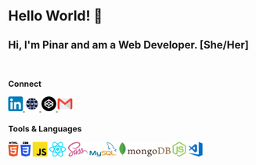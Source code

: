 # Hello World! :raising_hand:



<h2>Hi, I'm Pinar and am a Web Developer. [She/Her] </h2>
<br>
<h3> Connect </h3>
<a href="https://www.linkedin.com/in/epinar"><img height="30" alt="LinkedIn" src="https://raw.githubusercontent.com/pinargultekin/pinargultekin/master/images/Linkedin.svg"> </a> 
<a href="https://www.pinargultekin.com"><img height="30" alt="Portfolio" src="https://raw.githubusercontent.com/pinargultekin/pinargultekin/master/images/www.svg"> </a> 
<a href="https://codepen.io/29bucuk"><img height="30" alt="Codepen" src="https://raw.githubusercontent.com/pinargultekin/pinargultekin/master/images/codepen.svg"> </a>
<a href="mailto:gultekinep@gmail.com"><img height="30" alt="Gmail" src="https://raw.githubusercontent.com/pinargultekin/pinargultekin/master/images/gmail.svg"> </a>

<br>

<h3> Tools & Languages </h3>
<img height="30" alt="HTML5" src="https://raw.githubusercontent.com/pinargultekin/pinargultekin/master/images/html.svg">
<img height="30" alt="CSS3" src="https://raw.githubusercontent.com/pinargultekin/pinargultekin/master/images/css.svg">
<img height="30" alt="JavaScript" src="https://raw.githubusercontent.com/pinargultekin/pinargultekin/master/images/js.svg">
<img height="30" alt="React.js" src="https://raw.githubusercontent.com/pinargultekin/pinargultekin/master/images/react.js.svg">
<img height="30" alt="Sass" src="https://raw.githubusercontent.com/pinargultekin/pinargultekin/master/images/sass.svg">
<img height="30" alt="MySQL" src="https://raw.githubusercontent.com/pinargultekin/pinargultekin/master/images/MySQL.svg">
<img height="30" alt="MongoDB" src="https://raw.githubusercontent.com/pinargultekin/pinargultekin/master/images/mongoDB.svg">
<img height="30" alt="Node.js" src="https://raw.githubusercontent.com/pinargultekin/pinargultekin/master/images/nodejs-icon.svg">
<img height="30" alt="Visual Studio Code" src="https://raw.githubusercontent.com/pinargultekin/pinargultekin/master/images/vscode.svg">
